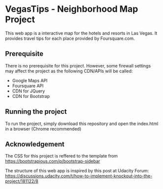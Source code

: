 # VegasTips - Neighborhood Map Project
This web app is a interactive map for the hotels and resorts in Las Vegas. It provides travel tips for each place provided by Foursquare.com.


## Prerequisite
There is no prerequisite for this project. However, some firewall settings may affect the project as the following CDN/APIs will be called:
 * Google Maps API
 * Foursquare API
 * CDN for JQuery
 * CDN for Bootstrap
## Running the project
To run the project, simply download this repository and open the index.html in a browser (Chrome recommended)

## Acknowledgement
The CSS for this project is reffered to the template from https://bootstrapious.com/p/bootstrap-sidebar

The structure of this web app is inspired by this post at Udacity Forum: https://discussions.udacity.com/t/how-to-implement-knockout-into-the-project/181122/8
